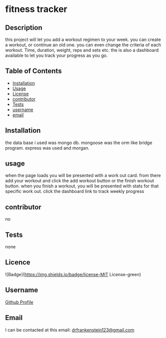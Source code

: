 # fitness tracker
 
## Description
 
this project will let you add a workout regimen to your week. you can create a workout, or continue an old one. you can even change the criteria of each workout. Time, duration, weight, reps and sets etc. the is also a dashboard available to let you track your progress as you go.
 
## Table of Contents
 
* [Installation](#Installation) 
* [Usage](#Usage) 
* [License](#License) 
* [contributor](#contributor) 
* [Tests](#Tests)
* [username](#username) 
* [email](#email)
 
## Installation
 
the data base i used was mongo db. mongoose was the orm like bridge program. express was used and morgan.
 
## usage

when the page loads you will be presented with a work out card. from there add your workout and click the add workout button or the finish workout button. when you finish a workout, you will be presented with stats for that specific work out. click the dashboard link to track weekly progress
 
## contributor 
 
no
 
## Tests
none
 
## Licence

![Badge](https://img.shields.io/badge/license-MIT License-green)
 
## Username

[Github Profile](https://github.com/neyneyalldayday/)
 
## Email

I can be contacted at this email: <drfrankenstein123@gmail.com>
